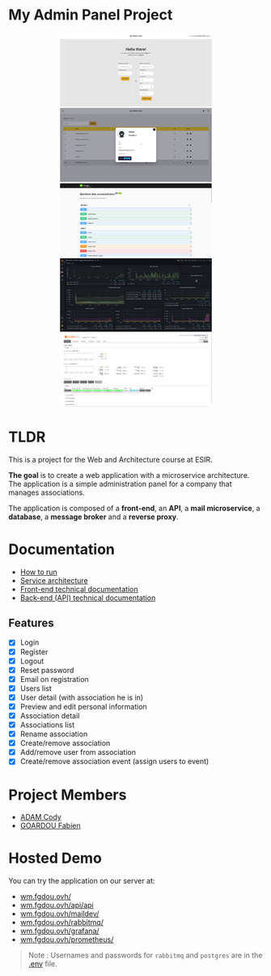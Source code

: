 # My Admin Panel Project
<p align="middle">
  <img src="/doc/assets/login.png" width=300" />
  <img src="/doc/assets/user.png" width=300" />
  <img src="/doc/assets/swagger.png" width=300" />
  <img src="/doc/assets/dashboard.png" width=300" /> 
  <img src="/doc/assets/rabbitmq.png" width=300" />
  </p>


# TLDR

This is a project for the Web and Architecture course at ESIR.

**The goal** is to create a web application with a microservice architecture. The application is a simple administration panel for a company that manages associations. 

The application is composed of a **front-end**, an **API**, a **mail microservice**, a **database**, a **message broker** and a **reverse proxy**.

# Documentation

- [How to run](./doc/how-to-run.md)
- [Service architecture](./doc/services.md)
- [Front-end technical documentation](./doc/front-end.md)
- [Back-end (API) technical documentation](./doc/back-end.md)

## Features

- [x] Login
- [x] Register
- [x] Logout
- [x] Reset password  
- [x] Email on registration
- [x] Users list
- [x] User detail (with association he is in)
- [x] Preview and edit personal information
- [x] Association detail
- [x] Associations list
- [x] Rename association
- [x] Create/remove association
- [x] Add/remove user from association
- [x] Create/remove association event (assign users to event)

# Project Members

- [ADAM Cody](https://codyadm.com)
- [GOARDOU Fabien](https://fabiengoardou.fr)

# Hosted Demo

You can try the application on our server at:

- [wm.fgdou.ovh/](https://wm.fgdou.ovh/)
- [wm.fgdou.ovh/api/api](https://wm.fgdou.ovh/api/api)
- [wm.fgdou.ovh/maildev/](https://wm.fgdou.ovh/maildev/)
- [wm.fgdou.ovh/rabbitmq/](https://wm.fgdou.ovh/rabbitmq/)
- [wm.fgdou.ovh/grafana/](https://wm.fgdou.ovh/grafana/)
- [wm.fgdou.ovh/prometheus/](https://wm.fgdou.ovh/prometheus/)

> Note : Usernames and passwords for `rabbitmq` and `postgres` are in the [.env](./.env) file.
